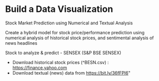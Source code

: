 # Build a Data Visualization
Stock Market Prediction using Numerical and Textual Analysis

Create a hybrid model for stock price/performance prediction using numerical analysis of historical stock prices, and sentimental analysis of news headlines

Stock to analyze & predict - SENSEX (S&P BSE SENSEX)
- Download historical stock prices (^BESN.csv) : https://finance.yahoo.com
- Download textual (news) data from https://bit.ly/36fFPI6"
